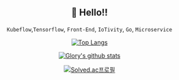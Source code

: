 <div align=center>
  
## 👋 Hello!!<br />
`Kubeflow`,`Tensorflow`, `Front-End`, `IoTivity`, `Go`, `Microservice`
<br />
<div align=center>
  
[![Top Langs](https://github-readme-stats.vercel.app/api/top-langs/?username=GloryKim&layout=compact)](https://github.com/anuraghazra/github-readme-stats)

[![Glory's github stats](https://github-readme-stats.vercel.app/api?username=GloryKim&count_private=true&show_icons=true&theme=ayu-mirage)](https://github.com/anuraghazra/github-readme-stats)


[![Solved.ac프로필](http://mazassumnida.wtf/api/v2/generate_badge?boj=yklovejesus)](https://solved.ac/yklovejesus)
  

</div>


